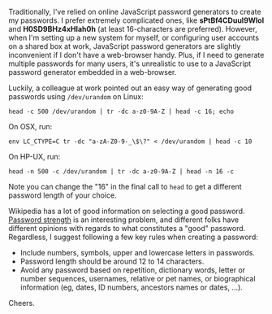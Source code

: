 Traditionally, I've relied on online JavaScript password generators to create my passwords.  I prefer extremely complicated ones, like **sPtBf4CDuul9Wlol** and **H0SD9BHz4xHIah0h** (at least 16-characters are preferred).  However, when I'm setting up a new system for myself, or configuring user accounts on a shared box at work, JavaScript password generators are slightly inconvenient if I don't have a web-browser handy.  Plus, if I need to generate multiple passwords for many users, it's unrealistic to use to a JavaScript password generator embedded in a web-browser.

Luckily, a colleague at work pointed out an easy way of generating good passwords using `/dev/urandom` on Linux:

```
head -c 500 /dev/urandom | tr -dc a-z0-9A-Z | head -c 16; echo
```

On OSX, run:

```
env LC_CTYPE=C tr -dc "a-zA-Z0-9-_\$\?" < /dev/urandom | head -c 10
```

On HP-UX, run:

```
head -n 500 -c /dev/urandom | tr -dc a-z0-9A-Z | head -n 16 -c
```

Note you can change the "16" in the final call to `head` to get a different password length of your choice.

Wikipedia has a lot of good information on selecting a good password.  [Password strength](http://en.wikipedia.org/wiki/Password_strength) is an interesting problem, and different folks have different opinions with regards to what constitutes a "good" password.  Regardless, I suggest following a few key rules when creating a password:

* Include numbers, symbols, upper and lowercase letters in passwords.
* Password length should be around 12 to 14 characters.
* Avoid any password based on repetition, dictionary words, letter or number sequences, usernames, relative or pet names, or biographical information (eg, dates, ID numbers, ancestors names or dates, ...).

Cheers.

<!--- tags: security, bash -->